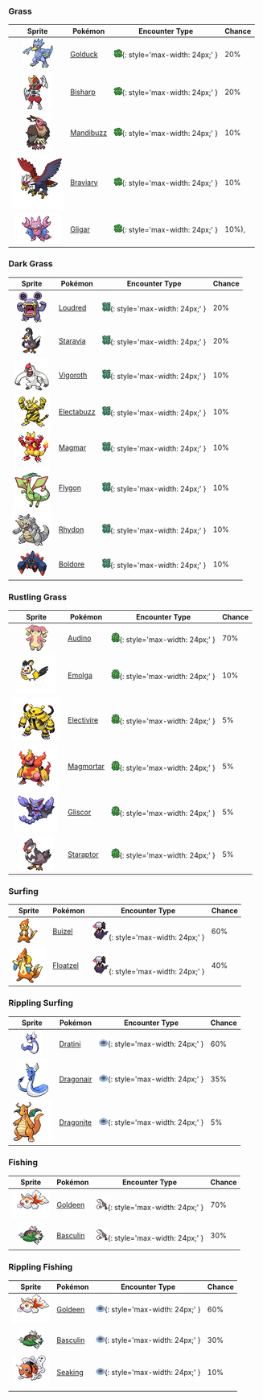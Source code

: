 

### Grass

| Sprite | Pokémon | Encounter Type | Chance |
| :---: | --- | :---: | --- |
| ![golduck](../../assets/sprites/golduck/front.gif) | [Golduck](../../pokemon/golduck.md/) | ![Grass](../../assets/encounter_types/grass.png){: style='max-width: 24px;' } | 20% |
| ![bisharp](../../assets/sprites/bisharp/front.gif) | [Bisharp](../../pokemon/bisharp.md/) | ![Grass](../../assets/encounter_types/grass.png){: style='max-width: 24px;' } | 20% |
| ![mandibuzz](../../assets/sprites/mandibuzz/front.gif) | [Mandibuzz](../../pokemon/mandibuzz.md/) | ![Grass](../../assets/encounter_types/grass.png){: style='max-width: 24px;' } | 10% |
| ![braviary](../../assets/sprites/braviary/front.gif) | [Braviary](../../pokemon/braviary.md/) | ![Grass](../../assets/encounter_types/grass.png){: style='max-width: 24px;' } | 10% |
| ![gligar](../../assets/sprites/gligar/front.gif) | [Gligar](../../pokemon/gligar.md/) | ![Grass](../../assets/encounter_types/grass.png){: style='max-width: 24px;' } | 10%),

### Dark Grass

| Sprite | Pokémon | Encounter Type | Chance |
| :---: | --- | :---: | --- |
| ![loudred](../../assets/sprites/loudred/front.gif) | [Loudred](../../pokemon/loudred.md/) | ![Dark Grass](../../assets/encounter_types/dark_grass.png){: style='max-width: 24px;' } | 20% |
| ![staravia](../../assets/sprites/staravia/front.gif) | [Staravia](../../pokemon/staravia.md/) | ![Dark Grass](../../assets/encounter_types/dark_grass.png){: style='max-width: 24px;' } | 20% |
| ![vigoroth](../../assets/sprites/vigoroth/front.gif) | [Vigoroth](../../pokemon/vigoroth.md/) | ![Dark Grass](../../assets/encounter_types/dark_grass.png){: style='max-width: 24px;' } | 10% |
| ![electabuzz](../../assets/sprites/electabuzz/front.gif) | [Electabuzz](../../pokemon/electabuzz.md/) | ![Dark Grass](../../assets/encounter_types/dark_grass.png){: style='max-width: 24px;' } | 10% |
| ![magmar](../../assets/sprites/magmar/front.gif) | [Magmar](../../pokemon/magmar.md/) | ![Dark Grass](../../assets/encounter_types/dark_grass.png){: style='max-width: 24px;' } | 10% |
| ![flygon](../../assets/sprites/flygon/front.gif) | [Flygon](../../pokemon/flygon.md/) | ![Dark Grass](../../assets/encounter_types/dark_grass.png){: style='max-width: 24px;' } | 10% |
| ![rhydon](../../assets/sprites/rhydon/front.gif) | [Rhydon](../../pokemon/rhydon.md/) | ![Dark Grass](../../assets/encounter_types/dark_grass.png){: style='max-width: 24px;' } | 10% |
| ![boldore](../../assets/sprites/boldore/front.gif) | [Boldore](../../pokemon/boldore.md/) | ![Dark Grass](../../assets/encounter_types/dark_grass.png){: style='max-width: 24px;' } | 10%

### Rustling Grass

| Sprite | Pokémon | Encounter Type | Chance |
| :---: | --- | :---: | --- |
| ![audino](../../assets/sprites/audino/front.gif) | [Audino](../../pokemon/audino.md/) | ![Rustling Grass](../../assets/encounter_types/rustling_grass.png){: style='max-width: 24px;' } | 70% |
| ![emolga](../../assets/sprites/emolga/front.gif) | [Emolga](../../pokemon/emolga.md/) | ![Rustling Grass](../../assets/encounter_types/rustling_grass.png){: style='max-width: 24px;' } | 10% |
| ![electivire](../../assets/sprites/electivire/front.gif) | [Electivire](../../pokemon/electivire.md/) | ![Rustling Grass](../../assets/encounter_types/rustling_grass.png){: style='max-width: 24px;' } | 5% |
| ![magmortar](../../assets/sprites/magmortar/front.gif) | [Magmortar](../../pokemon/magmortar.md/) | ![Rustling Grass](../../assets/encounter_types/rustling_grass.png){: style='max-width: 24px;' } | 5% |
| ![gliscor](../../assets/sprites/gliscor/front.gif) | [Gliscor](../../pokemon/gliscor.md/) | ![Rustling Grass](../../assets/encounter_types/rustling_grass.png){: style='max-width: 24px;' } | 5% |
| ![staraptor](../../assets/sprites/staraptor/front.gif) | [Staraptor](../../pokemon/staraptor.md/) | ![Rustling Grass](../../assets/encounter_types/rustling_grass.png){: style='max-width: 24px;' } | 5%

### Surfing

| Sprite | Pokémon | Encounter Type | Chance |
| :---: | --- | :---: | --- |
| ![buizel](../../assets/sprites/buizel/front.gif) | [Buizel](../../pokemon/buizel.md/) | ![Surfing](../../assets/encounter_types/surfing.png){: style='max-width: 24px;' } | 60% |
| ![floatzel](../../assets/sprites/floatzel/front.gif) | [Floatzel](../../pokemon/floatzel.md/) | ![Surfing](../../assets/encounter_types/surfing.png){: style='max-width: 24px;' } | 40%

### Rippling Surfing

| Sprite | Pokémon | Encounter Type | Chance |
| :---: | --- | :---: | --- |
| ![dratini](../../assets/sprites/dratini/front.gif) | [Dratini](../../pokemon/dratini.md/) | ![Rippling Surfing](../../assets/encounter_types/rippling_surfing.png){: style='max-width: 24px;' } | 60% |
| ![dragonair](../../assets/sprites/dragonair/front.gif) | [Dragonair](../../pokemon/dragonair.md/) | ![Rippling Surfing](../../assets/encounter_types/rippling_surfing.png){: style='max-width: 24px;' } | 35% |
| ![dragonite](../../assets/sprites/dragonite/front.gif) | [Dragonite](../../pokemon/dragonite.md/) | ![Rippling Surfing](../../assets/encounter_types/rippling_surfing.png){: style='max-width: 24px;' } | 5%

### Fishing

| Sprite | Pokémon | Encounter Type | Chance |
| :---: | --- | :---: | --- |
| ![goldeen](../../assets/sprites/goldeen/front.gif) | [Goldeen](../../pokemon/goldeen.md/) | ![Fishing](../../assets/encounter_types/fishing.png){: style='max-width: 24px;' } | 70% |
| ![basculin-red-striped](../../assets/sprites/basculin-red-striped/front.gif) | [Basculin](../../pokemon/basculin-red-striped.md/) | ![Fishing](../../assets/encounter_types/fishing.png){: style='max-width: 24px;' } | 30%

### Rippling Fishing

| Sprite | Pokémon | Encounter Type | Chance |
| :---: | --- | :---: | --- |
| ![goldeen](../../assets/sprites/goldeen/front.gif) | [Goldeen](../../pokemon/goldeen.md/) | ![Rippling Fishing](../../assets/encounter_types/rippling_fishing.png){: style='max-width: 24px;' } | 60% |
| ![basculin-red-striped](../../assets/sprites/basculin-red-striped/front.gif) | [Basculin](../../pokemon/basculin-red-striped.md/) | ![Rippling Fishing](../../assets/encounter_types/rippling_fishing.png){: style='max-width: 24px;' } | 30% |
| ![seaking](../../assets/sprites/seaking/front.gif) | [Seaking](../../pokemon/seaking.md/) | ![Rippling Fishing](../../assets/encounter_types/rippling_fishing.png){: style='max-width: 24px;' } | 10% |
